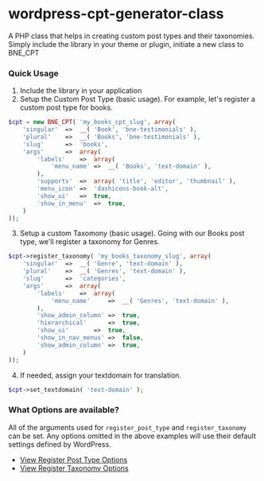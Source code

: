 # wordpress-cpt-generator-class
A PHP class that helps in creating custom post types and their taxonomies. Simply include the library in your theme or plugin, initiate a new class to BNE_CPT

### Quick Usage
1. Include the library in your application
2. Setup the Custom Post Type (basic usage). For example, let's register a custom post type for books.

```php
$cpt = new BNE_CPT( 'my_books_cpt_slug', array(
	'singular'	=>	__( 'Book', 'bne-testimonials' ),
	'plural'	=> 	__( 'Books', 'bne-testimonials' ),
	'slug'		=>	'books',
	'args'		=>	array(
		'labels'	=>	array(
			'menu_name'	=>	__( 'Books', 'text-domain' ),
		),
		'supports'	=>	array( 'title', 'editor', 'thumbnail' ),
		'menu_icon'	=>	'dashicons-book-alt',
		'show_ui'	=>	true,
		'show_in_menu'	=>	true,
	)
));
```

3. Setup a custom Taxomony (basic usage). Going with our Books post type, we'll register a taxonomy for Genres.
```php
$cpt->register_taxonomy( 'my_books_taxonomy_slug', array(
	'singular'	=>	__( 'Genre', 'text-domain' ),
	'plural'	=>	__( 'Genres', 'text-domain' ),
	'slug'		=>	'categories',
	'args'		=>	array(
		'labels'	=>	array(
			'menu_name'		=>	__( 'Genres', 'text-domain' ),
		),
		'show_admin_column'	=>	true,
		'hierarchical'		=>	true,
		'show_ui'		=>	true,
		'show_in_nav_menus'	=>	false,
		'show_admin_column'	=>	true,
	)
));

```

4. If needed, assign your textdomain for translation.
```php
$cpt->set_textdomain( 'text-domain' );
```

### What Options are available?
All of the arguments used for ```register_post_type``` and ```register_taxonomy``` can be set. Any options omitted in the above examples will use their default settings defined by WordPress.
- [View Register Post Type Options](https://codex.wordpress.org/Function_Reference/register_post_type)
- [View Register Taxonomy Options](https://codex.wordpress.org/Function_Reference/register_taxonomy)
